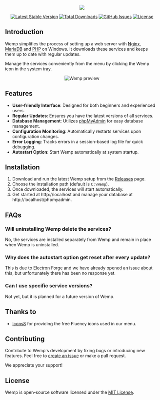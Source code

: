 <p align="center">
  <img src="https://user-images.githubusercontent.com/69470382/125867402-6a8af134-1e03-4d98-b1df-c347a2849c4e.png">
</p>

<p align="center">
  <a href="https://github.com/electronfriends/wemp/releases/latest"><img src="https://img.shields.io/github/v/release/electronfriends/wemp.svg?style=flat-square" alt="Latest Stable Version"></a>
  <a href="https://github.com/electronfriends/wemp/releases"><img src="https://img.shields.io/github/downloads/electronfriends/wemp/total.svg?style=flat-square" alt="Total Downloads"></a>
  <a href="https://github.com/electronfriends/wemp/issues"><img src="https://img.shields.io/github/issues/electronfriends/wemp.svg?style=flat-square" alt="GitHub Issues"></a>
  <a href="LICENSE"><img src="https://img.shields.io/github/license/electronfriends/wemp.svg?style=flat-square" alt="License"></a>
</p>

## Introduction

Wemp simplifies the process of setting up a web server with [Nginx](https://nginx.org), [MariaDB](https://mariadb.org) and [PHP](https://www.php.net) on Windows. It downloads these services and keeps them up to date with regular updates.

Manage the services conveniently from the menu by clicking the Wemp icon in the system tray.

<p align="center">
  <img src="https://github.com/electronfriends/wemp/assets/69470382/907195df-53c2-48df-9daa-5a97cd00dbc6" alt="Wemp preview">
</p>

## Features

- **User-friendly Interface**: Designed for both beginners and experienced users.
- **Regular Updates**: Ensures you have the latest versions of all services.
- **Database Management**: Utilizes [phpMyAdmin](https://www.phpmyadmin.net) for easy database management.
- **Configuration Monitoring**: Automatically restarts services upon configuration changes.
- **Error Logging**: Tracks errors in a session-based log file for quick debugging.
- **Autostart Option**: Start Wemp automatically at system startup.

## Installation

1. Download and run the latest Wemp setup from the [Releases](https://github.com/electronfriends/wemp/releases/latest) page.
2. Choose the installation path (default is `C:\Wemp`).
3. Once downloaded, the services will start automatically.
4. Get started at http://localhost and manage your database at http://localhost/phpmyadmin.

## FAQs

### Will uninstalling Wemp delete the services?

No, the services are installed separately from Wemp and remain in place when Wemp is uninstalled.

### Why does the autostart option get reset after every update?

This is due to Electron Forge and we have already opened an [issue](https://github.com/electron/forge/issues/3333) about this, but unfortunately there has been no response yet.

### Can I use specific service versions?

Not yet, but it is planned for a future version of Wemp.

## Thanks to

- [Icons8](https://icons8.com) for providing the free Fluency icons used in our menu.

## Contributing

Contribute to Wemp's development by fixing bugs or introducing new features. Feel free to [create an issue](https://github.com/electronfriends/wemp/issues/new) or make a pull request.

We appreciate your support!

## License

Wemp is open-source software licensed under the [MIT License](LICENSE).
